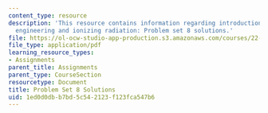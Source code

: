 ```yaml
---
content_type: resource
description: 'This resource contains information regarding introduction to nuclear
  engineering and ionizing radiation: Problem set 8 solutions.'
file: https://ol-ocw-studio-app-production.s3.amazonaws.com/courses/22-01-introduction-to-nuclear-engineering-and-ionizing-radiation-fall-2016/1ed0d0dbb7bd5c542123f123fca547b6_MIT22_01F16_ProblemSet8Sol.pdf
file_type: application/pdf
learning_resource_types:
- Assignments
parent_title: Assignments
parent_type: CourseSection
resourcetype: Document
title: Problem Set 8 Solutions
uid: 1ed0d0db-b7bd-5c54-2123-f123fca547b6
---
```


